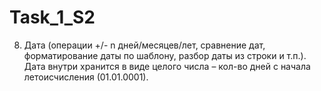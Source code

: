 # Task_1_S2
8. Дата (операции +/- n дней/месяцев/лет, сравнение дат, форматирование даты по шаблону, разбор даты из строки и т.п.). 
Дата внутри хранится в виде целого числа – кол-во дней с начала летоисчисления (01.01.0001).
